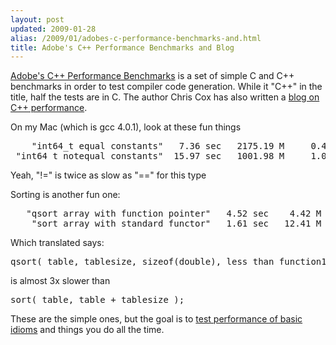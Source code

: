 ```yaml
---
layout: post
updated: 2009-01-28
alias: /2009/01/adobes-c-performance-benchmarks-and.html
title: Adobe's C++ Performance Benchmarks and Blog
---
```

<p><a href="http://stlab.adobe.com/performance/">Adobe's C++ Performance Benchmarks</a>  is a set of simple C and C++ benchmarks in order to test compiler code generation.   While it "C++" in the title, half the tests are in C.  The author Chris Cox has also written a <a href="http://blogs.adobe.com/c++performance/">blog on C++ performance</a>.

<p>On my Mac (which is gcc 4.0.1), look at these fun things</p>

<pre>
    "int64_t equal constants"   7.36 sec   2175.19 M     0.46
 "int64_t notequal constants"  15.97 sec   1001.98 M     1.00
</pre>

<p>Yeah, "!=" is twice as slow as "==" for this type</p>


<p>Sorting is another fun one:</p>
<pre>
   "qsort array with function pointer"   4.52 sec    4.42 M     1.00
    "sort array with standard functor"   1.61 sec   12.41 M     0.36
</pre>

<p>Which translated says:</p>
<pre>qsort( table, tablesize, sizeof(double), less_than_function1 );</pre>
<p>is almost 3x slower than</p>
<pre>sort( table, table + tablesize );</pre>

<p>These are the simple ones, but the goal is to <a href="http://stlab.adobe.com/wiki/index.php/Performance/WhatToTest"> test performance of basic idioms</a> and things you do all the time.
</p>